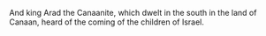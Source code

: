 And king Arad the Canaanite, which dwelt in the south in the land of Canaan, heard of the coming of the children of Israel.
